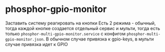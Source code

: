 # phosphor-gpio-monitor
Заставить систему реагировать на кнопки
Есть 2 режима  - обычный, тогда каждой кнопке создается отдельный сервис и мульти, тогда есть только `phosphor-multi-gpio-monitor.service` с конфигом `phosphor-multi-gpio-monitor.json`. 
В обычном случае привязка к gpio-keys, в мульти случае привязка идет к GPIO